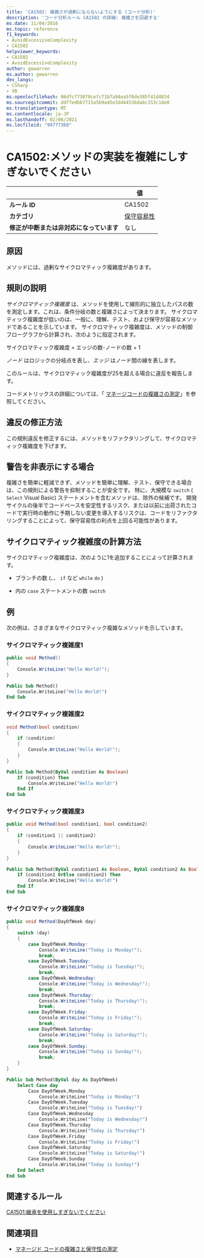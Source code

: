 ```yaml
---
title: 'CA1502: 複雑さが過剰にならないようにする (コード分析)'
description: 'コード分析ルール CA1502 の詳細: 複雑さを回避する'
ms.date: 11/04/2016
ms.topic: reference
f1_keywords:
- AvoidExcessiveComplexity
- CA1502
helpviewer_keywords:
- CA1502
- AvoidExcessiveComplexity
author: gewarren
ms.author: gewarren
dev_langs:
- CSharp
- VB
ms.openlocfilehash: 86dfcf73070cefc71b7a94ea5f0de385f41d4834
ms.sourcegitcommit: ddf7edb67715a5b9a45e3dd44536dabc153c1de0
ms.translationtype: MT
ms.contentlocale: ja-JP
ms.lasthandoff: 02/06/2021
ms.locfileid: "99777360"
---
```

# <a name="ca1502-avoid-excessive-complexity"></a>CA1502:メソッドの実装を複雑にしすぎないでください

| | 値 |
|-|-|
| **ルール ID** |CA1502|
| **カテゴリ** |[保守容易性](maintainability-warnings.md)|
| **修正が中断または非対応になっています** |なし|

## <a name="cause"></a>原因

メソッドには、過剰なサイクロマティック複雑度があります。

## <a name="rule-description"></a>規則の説明

*サイクロマティック複雑度* は、メソッドを使用して線形的に独立したパスの数を測定します。これは、条件分岐の数と複雑さによって決まります。 サイクロマティック複雑度が低いのは、一般に、理解、テスト、および保守が容易なメソッドであることを示しています。 サイクロマティック複雑度は、メソッドの制御フローグラフから計算され、次のように指定されます。

サイクロマティック複雑度 = エッジの数-ノードの数 + 1

*ノード* はロジックの分岐点を表し、*エッジ* はノード間の線を表します。

このルールは、サイクロマティック複雑度が25を超える場合に違反を報告します。

コードメトリックスの詳細については、「 [マネージコードの複雑さの測定](/visualstudio/code-quality/code-metrics-values)」を参照してください。

## <a name="how-to-fix-violations"></a>違反の修正方法

この規則違反を修正するには、メソッドをリファクタリングして、サイクロマティック複雑度を下げます。

## <a name="when-to-suppress-warnings"></a>警告を非表示にする場合

複雑さを簡単に軽減できず、メソッドを簡単に理解、テスト、保守できる場合は、この規則による警告を抑制することが安全です。 特に、大規模な `switch` ( `Select` Visual Basic) ステートメントを含むメソッドは、除外の候補です。 開発サイクルの後半でコードベースを安定性するリスク、または以前に出荷されたコードで実行時の動作に予期しない変更を導入するリスクは、コードをリファクタリングすることによって、保守容易性の利点を上回る可能性があります。

## <a name="how-cyclomatic-complexity-is-calculated"></a>サイクロマティック複雑度の計算方法

サイクロマティック複雑度は、次のように1を追加することによって計算されます。

- ブランチの数 (、、 `if` など `while` `do` )

- 内の `case` ステートメントの数 `switch`

## <a name="examples"></a>例

次の例は、さまざまなサイクロマティック複雑なメソッドを示しています。

### <a name="cyclomatic-complexity-of-1"></a>サイクロマティック複雑度1

```csharp
public void Method()
{
    Console.WriteLine("Hello World!");
}
```

```vb
Public Sub Method()
    Console.WriteLine("Hello World!")
End Sub
```

### <a name="cyclomatic-complexity-of-2"></a>サイクロマティック複雑度2

```csharp
void Method(bool condition)
{
    if (condition)
    {
        Console.WriteLine("Hello World!");
    }
}
```

```vb
Public Sub Method(ByVal condition As Boolean)
    If (condition) Then
        Console.WriteLine("Hello World!")
    End If
End Sub
```

### <a name="cyclomatic-complexity-of-3"></a>サイクロマティック複雑度3

```csharp
public void Method(bool condition1, bool condition2)
{
    if (condition1 || condition2)
    {
        Console.WriteLine("Hello World!");
    }
}
```

```vb
Public Sub Method(ByVal condition1 As Boolean, ByVal condition2 As Boolean)
    If (condition1 OrElse condition2) Then
        Console.WriteLine("Hello World!")
    End If
End Sub
```

### <a name="cyclomatic-complexity-of-8"></a>サイクロマティック複雑度8

```csharp
public void Method(DayOfWeek day)
{
    switch (day)
    {
        case DayOfWeek.Monday:
            Console.WriteLine("Today is Monday!");
            break;
        case DayOfWeek.Tuesday:
            Console.WriteLine("Today is Tuesday!");
            break;
        case DayOfWeek.Wednesday:
            Console.WriteLine("Today is Wednesday!");
            break;
        case DayOfWeek.Thursday:
            Console.WriteLine("Today is Thursday!");
            break;
        case DayOfWeek.Friday:
            Console.WriteLine("Today is Friday!");
            break;
        case DayOfWeek.Saturday:
            Console.WriteLine("Today is Saturday!");
            break;
        case DayOfWeek.Sunday:
            Console.WriteLine("Today is Sunday!");
            break;
    }
}
```

```vb
Public Sub Method(ByVal day As DayOfWeek)
    Select Case day
        Case DayOfWeek.Monday
            Console.WriteLine("Today is Monday!")
        Case DayOfWeek.Tuesday
            Console.WriteLine("Today is Tuesday!")
        Case DayOfWeek.Wednesday
            Console.WriteLine("Today is Wednesday!")
        Case DayOfWeek.Thursday
            Console.WriteLine("Today is Thursday!")
        Case DayOfWeek.Friday
            Console.WriteLine("Today is Friday!")
        Case DayOfWeek.Saturday
            Console.WriteLine("Today is Saturday!")
        Case DayOfWeek.Sunday
            Console.WriteLine("Today is Sunday!")
    End Select
End Sub
```

## <a name="related-rules"></a>関連するルール

[CA1501:継承を使用しすぎないでください](ca1501.md)

## <a name="see-also"></a>関連項目

- [マネージド コードの複雑さと保守性の測定](/visualstudio/code-quality/code-metrics-values)
